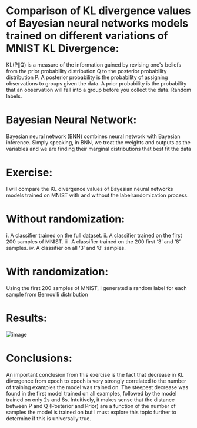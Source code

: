
Comparison of KL divergence values of Bayesian neural networks models trained on different variations of MNIST
KL Divergence:
=

KL(P∥Q) is a measure of the information gained by revising one's beliefs from the prior probability 
distribution Q to the posterior probability distribution P. 
A posterior probability is the probability of assigning observations to groups given the data. A prior 
probability is the probability that an observation will fall into a group before you collect the data.
Random labels.

Bayesian Neural Network:
=
Bayesian neural network (BNN) combines neural network with Bayesian inference. Simply speaking, in BNN, we treat the weights and outputs as the variables and we are finding their marginal distributions that best fit the data

Exercise:
=
I will compare the KL divergence values of Bayesian neural networks models trained on MNIST with and without the labelrandomization process.

Without randomization:
=
i. A classifier trained on the full dataset.
ii. A classifier trained on the first 200 samples of MNIST.
iii. A classifier trained on the 200 first ‘3’ and ‘8’ samples.
iv. A classifier on all ‘3’ and ‘8’ samples.

With randomization:
=
Using the first 200 samples of MNIST, I generated a random label for each sample from Bernoulli distribution

Results:
=
![image](https://user-images.githubusercontent.com/81694762/222192891-d313297d-a8a5-4341-9bde-a2250f3b31a1.png)

Conclusions:
=
An important conclusion from this exercise is the fact that decrease in KL divergence from epoch to 
epoch is very strongly correlated to the number of training examples the model was trained on. The 
steepest decrease was found in the first model trained on all examples, followed by the model 
trained on only 2s and 8s.
Intuitively, it makes sense that the distance between P and Q (Posterior and Prior) are a function of 
the number of samples the model is trained on but I must explore this topic further to determine if 
this is universally true.
